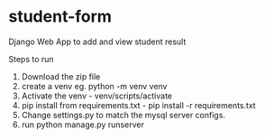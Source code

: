 # student-form
Django Web App to add and view student result

Steps to run

1. Download the zip file
2. create a venv eg. python -m venv venv
3. Activate the venv - venv/scripts/activate
4. pip install from requirements.txt - pip install -r requirements.txt
5. Change settings.py to match the mysql server configs.
6. run python manage.py runserver

